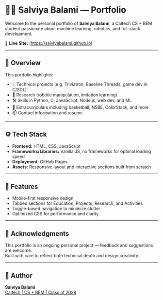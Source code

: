 # 🧑‍💻 Salviya Balami — Portfolio

Welcome to the personal portfolio of **Salviya Balami**, a Caltech CS + BEM student passionate about machine learning, robotics, and full-stack development.

🔗 **Live Site:** (https://salviyabalami.github.io)

---

## 📁 Overview

This portfolio highlights:

- 💡 Technical projects (e.g. Triviatron, Baseline Threads, game dev in C/SDL)
- 📜 Research (robotic manipulation, imitation learning)
- 🛠 Skills in Python, C, JavaScript, Node.js, web dev, and ML
- 🏀 Extracurriculars including basketball, NSBE, ColorStack, and more
- 📫 Contact information and resume

---

## ⚙️ Tech Stack

- **Frontend:** HTML, CSS, JavaScript
- **Frameworks/Libraries:** Vanilla JS, no frameworks for optimal loading speed
- **Deployment:** GitHub Pages  
- **Assets:** Responsive layout and interactive sections built from scratch

---

## 🚀 Features

- Mobile-first responsive design
- Tabbed sections for Education, Projects, Research, and Activities
- Toggle-based navigation to minimize clutter
- Optimized CSS for performance and clarity

---

## 🙌 Acknowledgments

This portfolio is an ongoing personal project — feedback and suggestions are welcome.  
Built with care to reflect both technical depth and design creativity.

---

## 🧠 Author

**Salviya Balami**  
[Caltech | CS + BEM | Class of 2028](https://salviyabalami.github.io)
